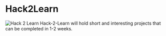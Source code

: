 # Hack2Learn
![Hack 2 Learn](https://github.com/ERA-IITK/Hack2Learn/hack2learn.png)
Hack-2-Learn will hold short and interesting projects that can be completed in 1-2 weeks.
